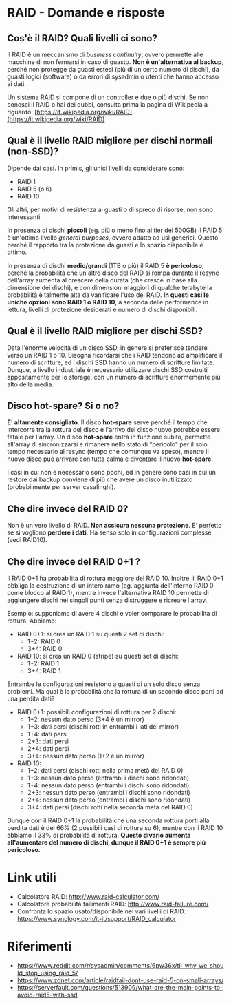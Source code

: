 # RAID - Domande e risposte

## Cos'è il RAID? Quali livelli ci sono?

Il RAID è un meccanismo di *business continuity*, ovvero permette alle macchine di non fermarsi in caso di guasto. **Non è un'alternativa al backup**, perché non protegge da guasti estesi (più di un certo numero di dischi), da guasti logici (software) o da errori di sysadmin o utenti che hanno accesso ai dati.

Un sistema RAID si compone di un controller e due o più dischi. Se non conosci il RAID o hai dei dubbi, consulta prima la
pagina di Wikipedia a riguardo: [https://it.wikipedia.org/wiki/RAID](https://it.wikipedia.org/wiki/RAID)

## Qual è il livello RAID migliore per dischi normali (non-SSD)?

Dipende dai casi. In primis, gli unici livelli da considerare sono:
* RAID 1
* RAID 5 (o 6)
* RAID 10

Gli altri, per motivi di resistenza ai guasti o di spreco di risorse, non sono interessanti.

In presenza di dischi **piccoli** (eg. più o meno fino al tier dei 500GB) il RAID 5 è un'ottimo livello _general purposes_, ovvero adatto ad usi generici. Questo perché il rapporto tra la protezione da guasti e lo spazio disponibile è ottimo.

In presenza di dischi **medio/grandi** (1TB o più) il RAID 5 **è pericoloso**, perché la probabilità che un altro disco del RAID si rompa durante il resync dell'array aumenta al crescere della durata (che cresce in base alla dimensione dei dischi), e con dimensioni maggiori di qualche terabyte la probabilità è talmente alta da vanificare l'uso del RAID. **In questi casi le uniche opzioni sono RAID 1 o RAID 10**, a seconda delle performance in lettura, livelli di protezione desiderati e numero di dischi disponibili.

## Qual è il livello RAID migliore per dischi SSD?

Data l'enorme velocità di un disco SSD, in genere si preferisce tendere verso un RAID 1 o 10. Bisogna ricordarsi che i RAID tendono ad amplificare il numero di scritture, ed i dischi SSD hanno un numero di scritture limitate. Dunque, a livello industriale è necessario utilizzare dischi SSD costruiti appositamente per lo storage, con un numero di scritture enormemente più alto della media.

## Disco hot-spare? Si o no?

**E' altamente consigliato**. Il disco __hot-spare__ serve perché il tempo che intercorre tra la rottura del disco e l'arrivo del disco nuovo potrebbe essere fatale per l'array. Un disco __hot-spare__ entra in funzione subito, permette all'array di sincronizzarsi e rimanere nello stato di "pericolo" per il solo tempo necessario al resync (tempo che comunque va speso), mentre il nuovo disco può arrivare con tutta calma e diventare il nuovo __hot-spare__.

I casi in cui non è necessario sono pochi, ed in genere sono casi in cui un restore dai backup conviene di più che avere un disco inutilizzato (probabilmente per server casalinghi).

## Che dire invece del RAID 0?

Non è un vero livello di RAID. **Non assicura nessuna protezione**. E' perfetto se si vogliono **perdere i dati**. Ha senso solo in configurazioni complesse (vedi RAID10).

## Che dire invece del RAID 0+1 ?

Il RAID 0+1 ha probabilità di rottura maggiore del RAID 10. Inoltre, il RAID 0+1 obbliga la costruzione di un intero ramo (eg. aggiunta dell'interno RAID 0 come blocco al RAID 1), mentre invece l'alternativa RAID 10 permette di aggiungere dischi nei singoli punti senza distruggere e ricreare l'array.

Esempio: supponiamo di avere 4 dischi e voler comparare le probabilità di rottura. Abbiamo:
* RAID 0+1: si crea un RAID 1 su questi 2 set di dischi:
   * 1+2: RAID 0
   * 3+4: RAID 0
* RAID 10: si crea un RAID 0 (stripe) su questi set di dischi:
   * 1+2: RAID 1
   * 3+4: RAID 1

Entrambe le configurazioni resistono a guasti di un solo disco senza problemi. Ma qual è la probabilità che la rottura di un secondo disco porti ad una perdita dati?
* RAID 0+1: possibili configurazioni di rottura per 2 dischi:
  * 1+2: nessun dato perso (3+4 è un mirror)
  * 1+3: dati persi (dischi rotti in entrambi i lati del mirror)
  * 1+4: dati persi
  * 2+3: dati persi
  * 2+4: dati persi
  * 3+4: nessun dato perso (1+2 è un mirror)
* RAID 10:
  * 1+2: dati persi (dischi rotti nella prima metà del RAID 0)
  * 1+3: nessun dato perso (entrambi i dischi sono ridondati)
  * 1+4: nessun dato perso (entrambi i dischi sono ridondati)
  * 2+3: nessun dato perso (entrambi i dischi sono ridondati)
  * 2+4: nessun dato perso (entrambi i dischi sono ridondati)
  * 3+4: dati persi (dischi rotti nella seconda metà del RAID 0)

Dunque con il RAID 0+1 la probabilità che una seconda rottura porti alla perdita dati è del 66% (2 possibili casi di rottura su 6), mentre con il RAID 10 abbiamo il 33% di probabilità di rottura. **Questo divario aumenta all'aumentare del numero di dischi, dunque il RAID 0+1 è sempre più pericoloso.**

# Link utili

* Calcolatore RAID: http://www.raid-calculator.com/
* Calcolatore probabilità fallimenti RAID: http://www.raid-failure.com/
* Confronta lo spazio usato/disponibile nei vari livelli di RAID: https://www.synology.com/it-it/support/RAID_calculator

# Riferimenti

* https://www.reddit.com/r/sysadmin/comments/6pw36x/til_why_we_should_stop_using_raid_5/
* https://www.zdnet.com/article/raidfail-dont-use-raid-5-on-small-arrays/
* https://serverfault.com/questions/513909/what-are-the-main-points-to-avoid-raid5-with-ssd
